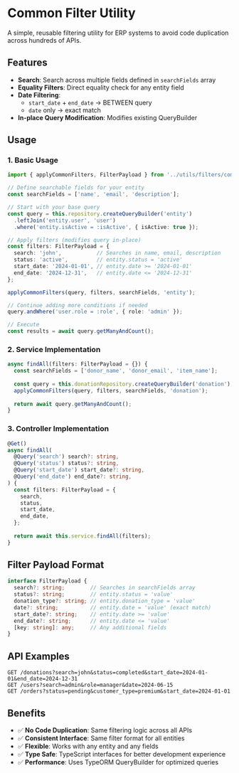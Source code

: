# Common Filter Utility

A simple, reusable filtering utility for ERP systems to avoid code duplication across hundreds of APIs.

## Features

- **Search**: Search across multiple fields defined in `searchFields` array
- **Equality Filters**: Direct equality check for any entity field
- **Date Filtering**: 
  - `start_date` + `end_date` → BETWEEN query
  - `date` only → exact match
- **In-place Query Modification**: Modifies existing QueryBuilder

## Usage

### 1. Basic Usage

```typescript
import { applyCommonFilters, FilterPayload } from '../utils/filters/common-filter.util';

// Define searchable fields for your entity
const searchFields = ['name', 'email', 'description'];

// Start with your base query
const query = this.repository.createQueryBuilder('entity')
  .leftJoin('entity.user', 'user')
  .where('entity.isActive = :isActive', { isActive: true });

// Apply filters (modifies query in-place)
const filters: FilterPayload = {
  search: 'john',           // Searches in name, email, description
  status: 'active',         // entity.status = 'active'
  start_date: '2024-01-01', // entity.date >= '2024-01-01'
  end_date: '2024-12-31',   // entity.date <= '2024-12-31'
};

applyCommonFilters(query, filters, searchFields, 'entity');

// Continue adding more conditions if needed
query.andWhere('user.role = :role', { role: 'admin' });

// Execute
const results = await query.getManyAndCount();
```

### 2. Service Implementation

```typescript
async findAll(filters: FilterPayload = {}) {
  const searchFields = ['donor_name', 'donor_email', 'item_name'];
  
  const query = this.donationRepository.createQueryBuilder('donation');
  applyCommonFilters(query, filters, searchFields, 'donation');
  
  return await query.getManyAndCount();
}
```

### 3. Controller Implementation

```typescript
@Get()
async findAll(
  @Query('search') search?: string,
  @Query('status') status?: string,
  @Query('start_date') start_date?: string,
  @Query('end_date') end_date?: string,
) {
  const filters: FilterPayload = {
    search,
    status,
    start_date,
    end_date,
  };
  
  return await this.service.findAll(filters);
}
```

## Filter Payload Format

```typescript
interface FilterPayload {
  search?: string;        // Searches in searchFields array
  status?: string;        // entity.status = 'value'
  donation_type?: string; // entity.donation_type = 'value'
  date?: string;          // entity.date = 'value' (exact match)
  start_date?: string;    // entity.date >= 'value'
  end_date?: string;      // entity.date <= 'value'
  [key: string]: any;     // Any additional fields
}
```

## API Examples

```
GET /donations?search=john&status=completed&start_date=2024-01-01&end_date=2024-12-31
GET /users?search=admin&role=manager&date=2024-06-15
GET /orders?status=pending&customer_type=premium&start_date=2024-01-01
```

## Benefits

- ✅ **No Code Duplication**: Same filtering logic across all APIs
- ✅ **Consistent Interface**: Same filter format for all entities
- ✅ **Flexible**: Works with any entity and any fields
- ✅ **Type Safe**: TypeScript interfaces for better development experience
- ✅ **Performance**: Uses TypeORM QueryBuilder for optimized queries
